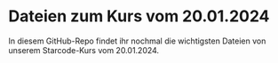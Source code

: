 # Dateien zum Kurs vom 20.01.2024

In diesem GitHub-Repo findet ihr nochmal die wichtigsten Dateien von unserem Starcode-Kurs vom 20.01.2024.
